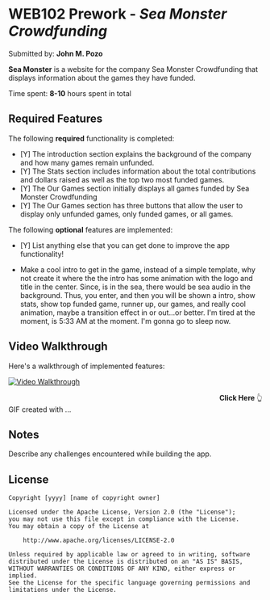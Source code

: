 # WEB102 Prework - *Sea Monster Crowdfunding*

Submitted by: **John M. Pozo**

**Sea Monster** is a website for the company Sea Monster Crowdfunding that displays information about the games they have funded.

Time spent: **8-10** hours spent in total

## Required Features

The following **required** functionality is completed:

* [Y] The introduction section explains the background of the company and how many games remain unfunded.
* [Y] The Stats section includes information about the total contributions and dollars raised as well as the top two most funded games.
* [Y] The Our Games section initially displays all games funded by Sea Monster Crowdfunding
* [Y] The Our Games section has three buttons that allow the user to display only unfunded games, only funded games, or all games.

The following **optional** features are implemented:

* [Y] List anything else that you can get done to improve the app functionality!

- Make a cool intro to get in the game, instead of a simple template, why not create it where the the intro has some animation with the logo
and title in the center. Since, is in the sea, there would be sea audio in the background. Thus, you enter, and then you will be shown a intro, show stats, show top funded game, runner up, our games, and really cool animation, maybe a transition effect in or out...or better. I'm tired at the moment, is 5:33 AM at the moment. I'm gonna go to sleep now.

## Video Walkthrough

Here's a walkthrough of implemented features:

[![Video Walkthrough](https://img.youtube.com/vi/oBUsMsOxmIM/0.jpg)](https://youtu.be/oBUsMsOxmIM)
<div align="right">
    <b>Click Here</b> 👆
</div>
<!-- Replace this with whatever GIF tool you used! -->
GIF created with ...  
<!-- Recommended tools:
[Kap](https://getkap.co/) for macOS
[ScreenToGif](https://www.screentogif.com/) for Windows
[peek](https://github.com/phw/peek) for Linux. -->

## Notes

Describe any challenges encountered while building the app.

## License

    Copyright [yyyy] [name of copyright owner]

    Licensed under the Apache License, Version 2.0 (the "License");
    you may not use this file except in compliance with the License.
    You may obtain a copy of the License at

        http://www.apache.org/licenses/LICENSE-2.0

    Unless required by applicable law or agreed to in writing, software
    distributed under the License is distributed on an "AS IS" BASIS,
    WITHOUT WARRANTIES OR CONDITIONS OF ANY KIND, either express or implied.
    See the License for the specific language governing permissions and
    limitations under the License.
